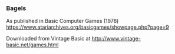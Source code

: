 ### Bagels

As published in Basic Computer Games (1978)
https://www.atariarchives.org/basicgames/showpage.php?page=9

Downloaded from Vintage Basic at
http://www.vintage-basic.net/games.html
